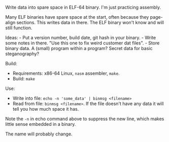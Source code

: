 Write data into spare space in ELF-64 binary. I'm just practicing assembly.

Many ELF binaries have spare space at the start, often because they page-align sections. This writes data in there. The ELF binary won't know and will still function.

Ideas:
	- Put a version number, build date, git hash in your binary.
	- Write some notes in there. "Use this one to fix weird customer dat files".
	- Store binary data. A (small) program within a program? Secret data for basic steganography?

Build:

- Requirements: x86-64 Linux, `nasm` assembler, `make`.
- Build: `make`

Use:

- Write into file: `echo -n 'some_data' | binmsg <filename>`
- Read from file: `binmsg <filename>`. If the file doesn't have any data it will tell you how much space it has.

Note the `-n` in echo command above to suppress the new line, which makes little sense embedded in a binary.

The name will probably change.
